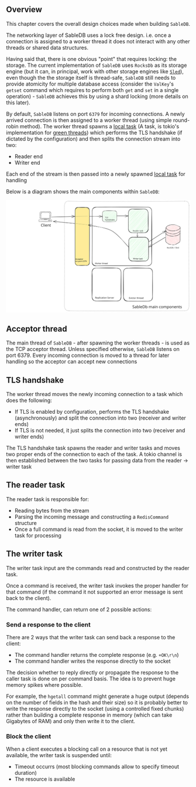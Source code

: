 ## Overview

This chapter covers the overall design choices made when building `SableDB`.

The networking layer of SableDB uses a lock free design. i.e. once a connection is assigned to a worker thread
it does not interact with any other threads or shared data structures.

Having said that, there is one obvious "point" that requires locking: the storage.
The current implementation of `SableDB` uses `RocksDb` as its storage engine
(but it can, in principal, work with other storage engines like [`Sled`][1]), even though
the the storage itself is thread-safe, `SableDB` still needs to provide atomicity for multiple database access (consider the `ValKey`'s
`getset` command which requires to perform both `get` and `set` in a single operation) - `SableDB` achieves this by using a shard locking (more details on this later).

By default, `SableDB` listens on port `6379` for incoming connections. A newly arrived connection is then assigned
to a worker thread (using simple round-robin method). The worker thread spawns a [local task][2]
(A task, is tokio's implementation for [green threads][3])
which performs the TLS handshake (if dictated by the configuration) and then splits the connection stream into two:

- Reader end
- Writer end

Each end of the stream is then passed into a newly spawned [local task][2] for handling

Below is a diagram shows the main components within `SableDB`:

![main-components](../images/main-components.svg)

## Acceptor thread

The main thread of `SableDB` - after spawning the worker threads - is used as the TCP acceptor thread.
Unless specified otherwise, `SableDB` listens on port 6379. Every incoming connection is moved to a thread
for later handling so the acceptor can accept new connections

## TLS handshake

The worker thread moves the newly incoming connection to a task which does the following:

- If TLS is enabled by configuration, performs the TLS handshake (asynchronously) and split the connection into two (receiver and writer ends)
- If TLS is not needed, it just splits the connection into two (receiver and writer ends)

The TLS handshake task spawns the reader and writer tasks and moves two proper ends of the connection to each of the task.
A tokio channel is then established between the two tasks for passing data from the reader -> writer task

## The reader task

The reader task is responsible for:

- Reading bytes from the stream
- Parsing the incoming message and constructing a `RedisCommand` structure
- Once a full command is read from the socket, it is moved to the writer task for processing

## The writer task

The writer task input are the commands read and constructed by the reader task.

Once a command is received, the writer task invokes the proper handler for that command (if the command it not supported
an error message is sent back to the client).

The command handler, can return one of 2 possible actions:

### Send a response to the client

There are 2 ways that the writer task can send back a response to the client:

- The command handler returns the complete response (e.g. `+OK\r\n`)
- The command handler writes the response directly to the socket

The decision whether to reply directly or propagate the response to the caller task is done on per command basis.
The idea is to prevent huge memory spikes where possible.

For example, the `hgetall` command might generate a huge output (depends on the number of fields in the hash and their size)
so it is probably better to write the response directly to the socket (using a controlled fixed chunks) rather than building
a complete response in memory (which can take Gigabytes of RAM) and only then write it to the client.

### Block the client

When a client executes a blocking call on a resource that is not yet available, the writer task is suspended until:

- Timeout occurrs (most blocking commands allow to specify timeout duration)
- The resource is available

[1]: https://sled.rs/
[2]: https://tokio.rs/tokio/tutorial/spawning#tasks
[3]: https://en.wikipedia.org/wiki/Green_thread
